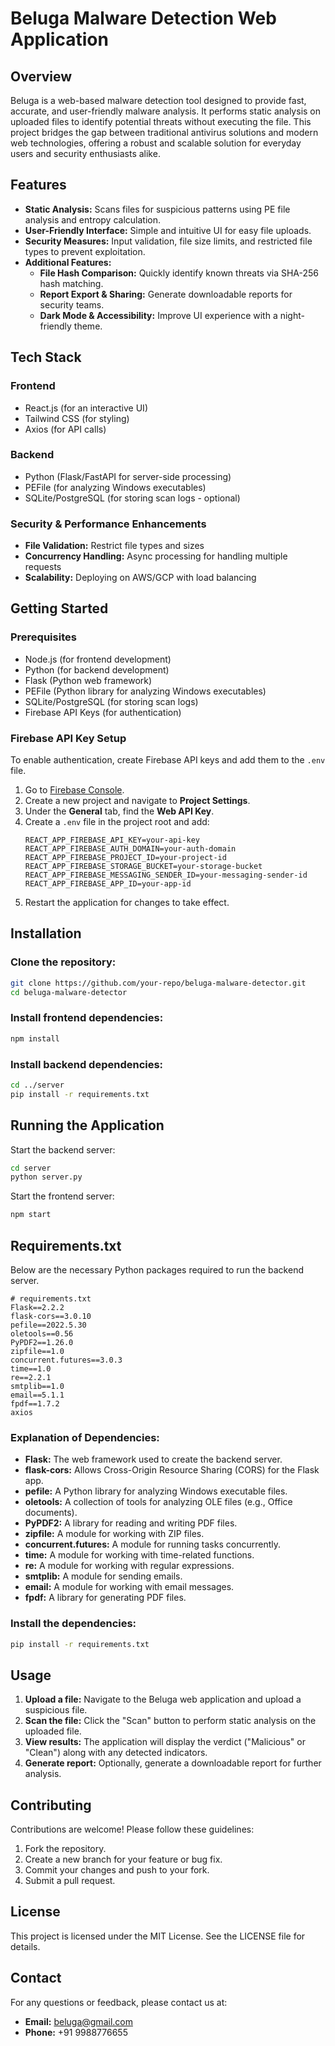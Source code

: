# Beluga Malware Detection Web Application

## Overview
Beluga is a web-based malware detection tool designed to provide fast, accurate, and user-friendly malware analysis. It performs static analysis on uploaded files to identify potential threats without executing the file. This project bridges the gap between traditional antivirus solutions and modern web technologies, offering a robust and scalable solution for everyday users and security enthusiasts alike.

## Features
- **Static Analysis:** Scans files for suspicious patterns using PE file analysis and entropy calculation.
- **User-Friendly Interface:** Simple and intuitive UI for easy file uploads.
- **Security Measures:** Input validation, file size limits, and restricted file types to prevent exploitation.
- **Additional Features:**
  - **File Hash Comparison:** Quickly identify known threats via SHA-256 hash matching.
  - **Report Export & Sharing:** Generate downloadable reports for security teams.
  - **Dark Mode & Accessibility:** Improve UI experience with a night-friendly theme.

## Tech Stack
### Frontend
- React.js (for an interactive UI)
- Tailwind CSS (for styling)
- Axios (for API calls)

### Backend
- Python (Flask/FastAPI for server-side processing)
- PEFile (for analyzing Windows executables)
- SQLite/PostgreSQL (for storing scan logs - optional)

### Security & Performance Enhancements
- **File Validation:** Restrict file types and sizes
- **Concurrency Handling:** Async processing for handling multiple requests
- **Scalability:** Deploying on AWS/GCP with load balancing

## Getting Started
### Prerequisites
- Node.js (for frontend development)
- Python (for backend development)
- Flask (Python web framework)
- PEFile (Python library for analyzing Windows executables)
- SQLite/PostgreSQL (for storing scan logs)
- Firebase API Keys (for authentication)

### Firebase API Key Setup
To enable authentication, create Firebase API keys and add them to the `.env` file.
1. Go to [Firebase Console](https://console.firebase.google.com/).
2. Create a new project and navigate to **Project Settings**.
3. Under the **General** tab, find the **Web API Key**.
4. Create a `.env` file in the project root and add:
   ```env
   REACT_APP_FIREBASE_API_KEY=your-api-key
   REACT_APP_FIREBASE_AUTH_DOMAIN=your-auth-domain
   REACT_APP_FIREBASE_PROJECT_ID=your-project-id
   REACT_APP_FIREBASE_STORAGE_BUCKET=your-storage-bucket
   REACT_APP_FIREBASE_MESSAGING_SENDER_ID=your-messaging-sender-id
   REACT_APP_FIREBASE_APP_ID=your-app-id
   ```
5. Restart the application for changes to take effect.

## Installation
### Clone the repository:
```bash
git clone https://github.com/your-repo/beluga-malware-detector.git
cd beluga-malware-detector
```

### Install frontend dependencies:
```bash
npm install
```

### Install backend dependencies:
```bash
cd ../server
pip install -r requirements.txt
```

## Running the Application
Start the backend server:
```bash
cd server
python server.py
```
Start the frontend server:
```bash
npm start
```

## Requirements.txt
Below are the necessary Python packages required to run the backend server.

```plaintext
# requirements.txt
Flask==2.2.2
flask-cors==3.0.10
pefile==2022.5.30
oletools==0.56
PyPDF2==1.26.0
zipfile==1.0
concurrent.futures==3.0.3
time==1.0
re==2.2.1
smtplib==1.0
email==5.1.1
fpdf==1.7.2
axios
```

### Explanation of Dependencies:
- **Flask:** The web framework used to create the backend server.
- **flask-cors:** Allows Cross-Origin Resource Sharing (CORS) for the Flask app.
- **pefile:** A Python library for analyzing Windows executable files.
- **oletools:** A collection of tools for analyzing OLE files (e.g., Office documents).
- **PyPDF2:** A library for reading and writing PDF files.
- **zipfile:** A module for working with ZIP files.
- **concurrent.futures:** A module for running tasks concurrently.
- **time:** A module for working with time-related functions.
- **re:** A module for working with regular expressions.
- **smtplib:** A module for sending emails.
- **email:** A module for working with email messages.
- **fpdf:** A library for generating PDF files.

### Install the dependencies:
```bash
pip install -r requirements.txt
```

## Usage
1. **Upload a file:** Navigate to the Beluga web application and upload a suspicious file.
2. **Scan the file:** Click the "Scan" button to perform static analysis on the uploaded file.
3. **View results:** The application will display the verdict ("Malicious" or "Clean") along with any detected indicators.
4. **Generate report:** Optionally, generate a downloadable report for further analysis.

## Contributing
Contributions are welcome! Please follow these guidelines:
1. Fork the repository.
2. Create a new branch for your feature or bug fix.
3. Commit your changes and push to your fork.
4. Submit a pull request.

## License
This project is licensed under the MIT License. See the LICENSE file for details.

## Contact
For any questions or feedback, please contact us at:
- **Email:** beluga@gmail.com
- **Phone:** +91 9988776655


